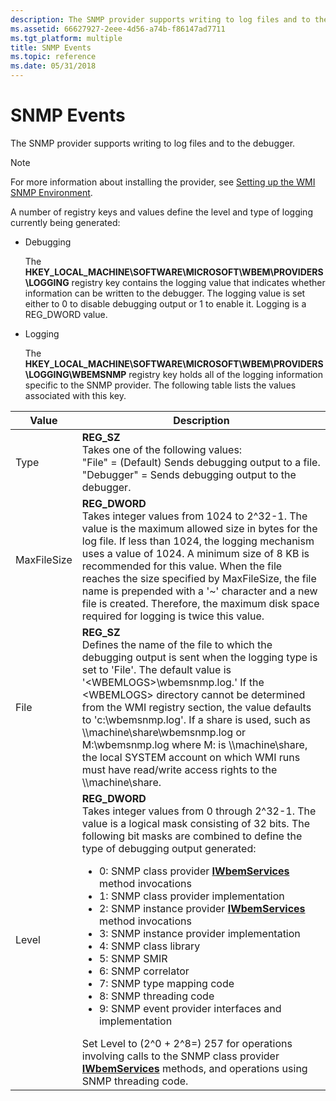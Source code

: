 ```yaml
---
description: The SNMP provider supports writing to log files and to the debugger.
ms.assetid: 66627927-2eee-4d56-a74b-f86147ad7711
ms.tgt_platform: multiple
title: SNMP Events
ms.topic: reference
ms.date: 05/31/2018
---
```


# SNMP Events

The SNMP provider supports writing to log files and to the debugger.

> [!Note]  
> For more information about installing the provider, see [Setting up the WMI SNMP Environment](setting-up-the-wmi-snmp-environment.md).

 

A number of registry keys and values define the level and type of logging currently being generated:

-   Debugging

    The **HKEY\_LOCAL\_MACHINE\\SOFTWARE\\MICROSOFT\\WBEM\\PROVIDERS\\LOGGING** registry key contains the logging value that indicates whether information can be written to the debugger. The logging value is set either to 0 to disable debugging output or 1 to enable it. Logging is a REG\_DWORD value.

-   Logging

    The **HKEY\_LOCAL\_MACHINE\\SOFTWARE\\MICROSOFT\\WBEM\\PROVIDERS\\LOGGING\\WBEMSNMP** registry key holds all of the logging information specific to the SNMP provider. The following table lists the values associated with this key.



<table>
<colgroup>
<col  />
<col  />
</colgroup>
<thead>
<tr class="header">
<th>Value</th>
<th>Description</th>
</tr>
</thead>
<tbody>
<tr class="odd">
<td>Type</td>
<td><strong>REG_SZ</strong><br/> Takes one of the following values:<br/> &quot;File&quot; = (Default) Sends debugging output to a file.<br/> &quot;Debugger&quot; = Sends debugging output to the debugger.<br/></td>
</tr>
<tr class="even">
<td>MaxFileSize</td>
<td><strong>REG_DWORD</strong><br/> Takes integer values from 1024 to 2^32-1. The value is the maximum allowed size in bytes for the log file. If less than 1024, the logging mechanism uses a value of 1024. A minimum size of 8 KB is recommended for this value. When the file reaches the size specified by MaxFileSize, the file name is prepended with a '~' character and a new file is created. Therefore, the maximum disk space required for logging is twice this value.<br/></td>
</tr>
<tr class="odd">
<td>File</td>
<td><strong>REG_SZ</strong><br/> Defines the name of the file to which the debugging output is sent when the logging type is set to 'File'. The default value is '&lt;WBEMLOGS&gt;\wbemsnmp.log.' If the &lt;WBEMLOGS&gt; directory cannot be determined from the WMI registry section, the value defaults to 'c:\wbemsnmp.log'. If a share is used, such as \\machine\share\wbemsnmp.log or M:\wbemsnmp.log where M: is \\machine\share, the local SYSTEM account on which WMI runs must have read/write access rights to the \\machine\share.<br/></td>
</tr>
<tr class="even">
<td>Level</td>
<td><strong>REG_DWORD</strong><br/> Takes integer values from 0 through 2^32-1. The value is a logical mask consisting of 32 bits. The following bit masks are combined to define the type of debugging output generated:<br/>
<ul>
<li>0: SNMP class provider <a href="/windows/desktop/api/WbemCli/nn-wbemcli-iwbemservices"><strong>IWbemServices</strong></a> method invocations</li>
<li>1: SNMP class provider implementation</li>
<li>2: SNMP instance provider <a href="/windows/desktop/api/WbemCli/nn-wbemcli-iwbemservices"><strong>IWbemServices</strong></a> method invocations</li>
<li>3: SNMP instance provider implementation</li>
<li>4: SNMP class library</li>
<li>5: SNMP SMIR</li>
<li>6: SNMP correlator</li>
<li>7: SNMP type mapping code</li>
<li>8: SNMP threading code</li>
<li>9: SNMP event provider interfaces and implementation</li>
</ul>
Set Level to (2^0 + 2^8=) 257 for operations involving calls to the SNMP class provider <a href="/windows/desktop/api/WbemCli/nn-wbemcli-iwbemservices"><strong>IWbemServices</strong></a> methods, and operations using SNMP threading code.<br/></td>
</tr>
</tbody>
</table>



 

 

 




